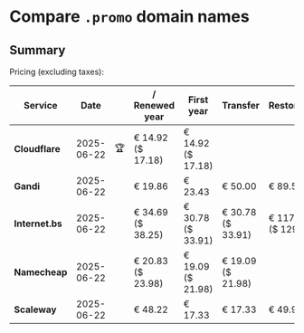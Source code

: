 # Compare `.promo` domain names

## Summary

Pricing (excluding taxes):

| Service | Date |  | / Renewed year | First year | Transfer | Restoration |
|--|--|--|--|--|--|--|
| **Cloudflare** | 2025-06-22 | 🏆 | € 14.92<br>($ 17.18) | € 14.92<br>($ 17.18) |  |  |
| **Gandi** | 2025-06-22 |  | € 19.86 | € 23.43 | € 50.00 | € 89.55 |
| **Internet.bs** | 2025-06-22 |  | € 34.69<br>($ 38.25) | € 30.78<br>($ 33.91) | € 30.78<br>($ 33.91) | € 117.49<br>($ 129.45) |
| **Namecheap** | 2025-06-22 |  | € 20.83<br>($ 23.98) | € 19.09<br>($ 21.98) | € 19.09<br>($ 21.98) |  |
| **Scaleway** | 2025-06-22 |  | € 48.22 | € 17.33 | € 17.33 | € 49.99 |
